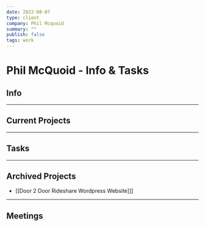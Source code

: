 ```yaml
---
date: 2022-08-07
type: client
company: Phil Mcquoid
summary: ""
publish: false
tags: work
---
```



# Phil McQuoid - Info & Tasks

## Info


---

## Current Projects


---

## Tasks


---

## Archived Projects
-   [[Door 2 Door Rideshare Wordpress Website]]]


---

## Meetings
